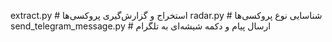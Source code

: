 extract.py                    # استخراج و گزارش‌گیری پروکسی‌ها
radar.py                      # شناسایی نوع پروکسی‌ها
send_telegram_message.py      # ارسال پیام و دکمه شیشه‌ای به تلگرام